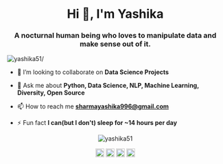 <h1 align="center">Hi 👋, I'm Yashika</h1>
<h3 align="center">A nocturnal human being who loves to manipulate data and make sense out of it.</h3>
<p align="left"> <img src=https://komarev.com/ghpvc/?username=yashika51 alt=yashika51/> </p>

- 👯 I’m looking to collaborate on **Data Science Projects**

- 💬 Ask me about **Python, Data Science, NLP, Machine Learning, Diversity, Open Source**

- 📫 How to reach me **sharmayashika996@gmail.com**

- ⚡ Fun fact **I can(but I don't) sleep for ~14 hours per day**

<p align="center"> <img src=https://github-readme-stats.vercel.app/api?username=yashika51&show_icons=true alt=yashika51 /> </p>

<p align="center">
<a href=https://dev.to/yashika51 target="blank"><img align="center" src=https://cdn.jsdelivr.net/npm/simple-icons@3.0.1/icons/dev-dot-to.svg alt="yashika51" height="20" width="20" /></a>
<a href=https://twitter.com/yashika51 target="blank"><img align="center" src=https://cdn.jsdelivr.net/npm/simple-icons@3.0.1/icons/twitter.svg alt="yashika51" height="20" width="20" /></a>
<a href=https://linkedin.com/in/yashikasharma5174/ target="blank"><img align="center" src=https://cdn.jsdelivr.net/npm/simple-icons@3.0.1/icons/linkedin.svg alt="yashikasharma5174/" height="20" width="20" /></a>
<a href=https://instagram.com/_yashika_sharma target="blank"><img align="center" src=https://cdn.jsdelivr.net/npm/simple-icons@3.0.1/icons/instagram.svg alt="_yashika_sharma" height="20" width="20" /></a>
</p>
